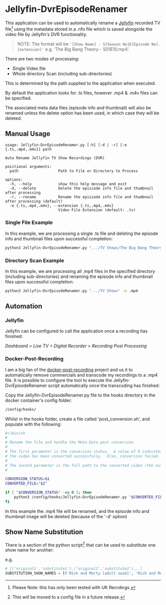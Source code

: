 # Jellyfin-DvrEpisodeRenamer

This application can be used to automatically rename a [Jellyfin](https://github.com/jellyfin/jellyfin "JellyFin on GitHub") recorded TV
file[^1] using the metadata stored in a .nfo file which is saved alongside the
video file by Jellyfin's DVR functionality.

>NOTE: The format will be `'[Show Name] - S[Season No]E[Episode No].[extension]'` e.g. 'The Big Bang Theory - S01E10.mp4'.


There are two modes of processing:

* Single Video file
* Whole directory Scan (including sub-directories)

This is determined by the path supplied to the application when executed.

By default the application looks for .ts files, however .mp4 & .m4v files can be
specified.


The associated meta data files (episode info and thumbnail) will also be renamed
unless the delete option has been used, in which case they will be deleted.


## Manual Usage

```
usage: Jellyfin-DvrEpisodeRenamer.py [-h] [-d | -r] [-e {.ts,.mp4,.m4v}] path

Auto Rename Jellyfin TV Show Recordings (DVR)

positional arguments:
  path                  Path to File or Directory to Process

options:
  -h, --help            show this help message and exit
  -d, --delete          Delete the episiode info file and thumbnail after processing
  -r, --rename          Rename the episiode info file and thumbnail after processing (default)
  -e {.ts,.mp4,.m4v}, --extension {.ts,.mp4,.m4v}
                        Video File Extension (default: .ts)
```

### Single File Example

In this example, we are processing a single .ts file and deleting the episode info and thumbnail files upon successful completion:

```Bash
python3 Jellyfin-DvrEpisodeRenamer.py ".../TV Shows/The Big Bang Theory/The Big Bang Theory - S01E10.mp4" -d
```


### Directory Scan Example

In this example, we are processing all .mp4 files in the specified directory (including sub-directories) and renaming the episode info and thumbnail files upon successful completion:

```Bash
python3 Jellyfin-DvrEpisodeRenamer.py ".../TV Shows" -e .mp4
```


## Automation

### Jellyfin
Jellyfin can be configured to call the application once a recording has finished:

_Dashboard > Live TV > Digital Recorder > Recording Post Processing_



### Docker-Post-Recording

I am a big fan of the [docker-post-recording](https://github.com/chacawaca/docker-post-recording "docker-post-recording on GitHub") project and us it to automatically remove commercials and transcode my recordings to a .mp4 file. It is possible to configure the tool to execute the Jellyfin-DvrEpisodeRenamer script automatically once the transcoding has finished:

Copy the Jellyfin-DvrEpisodeRenamer.py file to the hooks directory in the docker container's config folder:

```Bash
/config/hooks/
```

Whilst in the hooks folder, create a file called 'post_conversion.sh', and populate with the following:

```Bash
#!/bin/sh
#
# Rename the file and handle the Meta Data post conversion
#
# The first parameter is the conversion status.  A value of 0 indicates that
# the video has been converted successfully.  Else, conversion failed.
#
# The second parameter is the full path to the converted video (the output).
#

CONVERSION_STATUS=$1
CONVERTED_FILE="$2"

if [ "$CONVERSION_STATUS" -eq 0 ]; then
    python3 /config/hooks/Jellyfin-DvrEpisodeRenamer.py "$CONVERTED_FILE" -e .mp4 -d
fi
```
In this example the .mp4 file will be renamed, and the episode info and thumbnail image will be deleted (because of the '-d' option)


## Show Name Substitution

There is a section of the python script[^2] that can be used to substitute one show name for another:

e.g.

```Python
# [('original1','substitute1'),('original2','substitute2'),..]
SUBSTITUTION_SHOW_NAMES = [('Rick and Morty [adult swim]', 'Rick and Morty')]
```


[^1]: Please Note: this has only been tested with UK Recrdings.
[^2]: This will be moved to a config file in a future release. 
